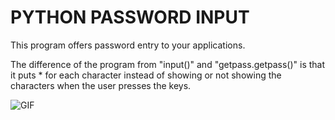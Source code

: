 # PYTHON PASSWORD INPUT
This program offers password entry to your applications.

The difference of the program from "input()" and "getpass.getpass()" is that it puts * for each character instead of showing or not showing the characters when the user presses the keys.

![GIF](https://i.hizliresim.com/crll8ua.gif)